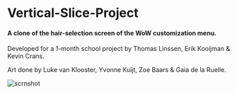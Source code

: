 # Vertical-Slice-Project
#### A clone of the hair-selection screen of the WoW customization menu.

Developed for a 1-month school project by Thomas Linssen, Erik Kooijman & Kevin Crans.

Art done by Luke van Klooster, Yvonne Kuijt, Zoe Baars & Gaia de la Ruelle.

![scrnshot](https://user-images.githubusercontent.com/31830553/50213918-4c755a80-037f-11e9-9b8f-484f2fd2cdec.png)
